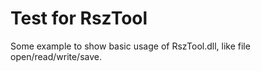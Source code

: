 # Test for RszTool

Some example to show basic usage of RszTool.dll, like file open/read/write/save.
